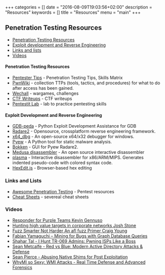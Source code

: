 +++
categories = []
date = "2016-08-09T19:03:56+02:00"
description = "Resources"
keywords = []
title = "Resources"
menu = "main"
+++

## Penetration Testing Resources

- [Penetration Testing Resources](#penetration-testing-resources)
- [Exploit development and Reverse Engineering](#exploit-development-and-reverse-engineering)
- [Links and lists](#links-and-lists)
- [Videos](#videos)

#### Penetration Testing Resources
* [Pentester Tips](http://www.pentester.tips/) - Penetration Testing Tips, Skills Matrix
* [PwnWiki](http://pwnwiki.io/) - collection TTPs (tools, tactics, and procedures) for what to do after access has been gained.
* [Wechall](https://www.wechall.net/) - wargames, challenges
* [CTF Writeups](https://github.com/ctfs) - CTF writeups
* [Pentestit Lab](https://lab.pentestit.ru/) - lab to practice pentesting skills

#### Exploit Development and Reverse Engineering
* [GDB-peda](https://github.com/longld/peda) - Python Exploit Development Assistance for GDB
* [Radare2](http://rada.re/r/index.html) - Opensource, crossplatform reverse engineering framework.
* [x64_dbg](http://x64dbg.com/) - An open-source x64/x32 debugger for windows.
* [Pyew](https://github.com/joxeankoret/pyew) - A Python tool for static malware analysis.
* [Bokken](https://inguma.eu/projects/bokken) - GUI for Pyew Radare2.
* [Medusa disassembler](https://github.com/wisk/medusa) - An open source interactive disassembler
* [plasma](https://github.com/joelpx/plasma) - Interactive disassembler for x86/ARM/MIPS. Generates indented pseudo-code with colored syntax code.
* [HexEdit.js](https://hexed.it) - Browser-based hex editing

### Links and Lists

* [Awesome Penetration Testing](https://github.com/enaqx/awesome-pentest) - Pentest resources
* [Cheat Sheets](https://github.com/jshaw87/Cheatsheets) - severeal cheat sheets 

### Videos
* [Responder for Purple Teams Kevin Gennuso](https://www.youtube.com/watch?v=sYaE40kkEos)
* [Hunting high value targets in corporate networks Josh Stone](https://www.youtube.com/watch?v=FDvTVJVtxac)
* [Fuzz Smarter Not Harder An afl fuzz Primer Craig Young](https://www.youtube.com/watch?v=29RbO5bftwo)
* [Fabian Yamaguchi – Mining for Bugs with Graph Database Queries](https://www.youtube.com/watch?v=lGjc3kl1zXo)
* [Shahar Tal - I Hunt TR-069 Admins: Pwning ISPs Like a Boss](https://www.youtube.com/watch?v=rz0SNEFZ8h0)
* [Sean Metcalfe - Red vs Blue: Modern Active Directory Attacks & Defense](https://www.youtube.com/watch?v=rknpKIxT7NM)
* [Sean Pierce - Abusing Native Shims for Post Exploitation](https://www.youtube.com/watch?v=LOsesi3QkXY)
* [WhyMI so Sexy: WMI Attacks - Real Time Defense and Advanced Forensics](https://www.youtube.com/watch?v=xBd6p-Lz3kE)

